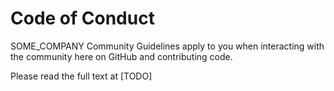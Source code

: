 # Code of Conduct

SOME_COMPANY Community Guidelines apply to you when interacting with the community here on GitHub and contributing code.

Please read the full text at [TODO]
